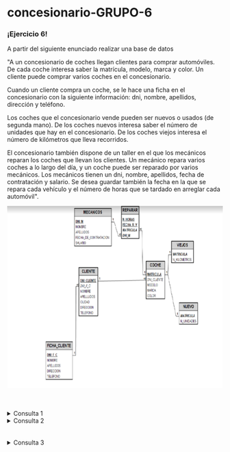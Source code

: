# concesionario-GRUPO-6
<p>

### ¡Ejercicio 6!

A partir del siguiente enunciado realizar una base de datos


"A un concesionario de coches llegan clientes para comprar automóviles. De cada coche interesa saber la matrícula, modelo, marca y color. Un cliente puede comprar varios coches en el concesionario. 

Cuando un cliente compra un coche, se le hace una ficha en el concesionario con la siguiente información: dni, nombre, apellidos, dirección y teléfono.

Los coches que el concesionario vende pueden ser nuevos o usados (de segunda mano). De los coches nuevos interesa saber el número de unidades que hay en el concesionario. De los coches viejos interesa el número de kilómetros que lleva recorridos.

El concesionario también dispone de un taller en el que los mecánicos reparan los coches que llevan los clientes. Un mecánico repara varios coches a lo largo del día, y un coche puede ser reparado por varios mecánicos. 
Los mecánicos tienen un dni, nombre, apellidos, fecha de contratación y salario. Se desea guardar también la fecha en la que se repara cada vehículo y el número de horas que se tardado en arreglar cada automóvil".


<div>
  <img src="grafica.JPG" alt="Ejercicio grafico num 6">
</div>

</p>
<br>
<br>

<details><summary>Consulta 1</summary>
<p>
# Mostrar Solo los cohces de la marca TOYOTA con su modelo y matricula
  ```SQL
SELECT coches.modelo,coches.marca,coches.matricula
 FROM ejercicio_6.coches WHERE MARCA='TOYOTA';
```
<div>
  <img src="consulta1.PNG" alt="Consulta Num 1">
</div>
  <br>
  <br>
</p>
</details>
<details><summary>Consulta 2</summary>
<p>
# # Selecciona el nombre del cliente y la matrícula del coche que ha sido reparado por un mecánico con un salario superior a 1000
  ```SQL
SELECT clientes.nombre, coches.matricula
FROM clientes, coches, reparaciones, mecanicos
WHERE clientes.dni = coches.clientes_dni
AND coches.matricula = reparaciones.coches_matricula
AND reparaciones.mecanicos_dni = mecanicos.dni
AND mecanicos.salario > 1000;
```
<div>
  <img src="consulta2.PNG" alt="Consulta Num 2">
</div>
  
</p>
</details>
<br>
<br>
</details>
<details><summary>Consulta 3</summary>
<p>
## Seleciona el DNi del cliente y muestra su nombre y apellido tambien las caracteristicas del carro que le pertenece
  ```SQL
SELECT cl.nombre, cl.apellidos, cl.dni, co.matricula, co.modelo, co.marca, co.color
FROM clientes AS cl
INNER JOIN coches AS co ON cl.dni = co.clientes_dni;
```
<div>
  <img src="consulta3.PNG" alt="Consulta Num 3">
</div>
  
</p>
</details>
<br>
<br>


